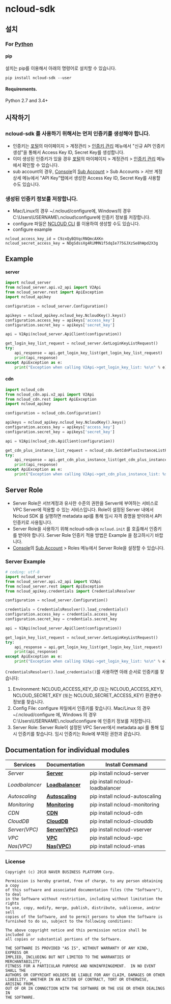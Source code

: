 # ncloud-sdk

## 설치

### For [Python](https://www.python.org/)

#### pip
설치는 pip를 이용해서 아래의 명령어로 설치할 수 있습니다.

```
pip install ncloud-sdk --user
```

#### Requirements.
Python 2.7 and 3.4+

## 시작하기

### ncloud-sdk 를 사용하기 위해서는 먼저 인증키를 생성해야 합니다.
- 인증키는 [포털](https://www.ncloud.com)의 마이페이지 > 계정관리 > [인증키 관리](https://www.ncloud.com/mypage/manage/authkey) 메뉴에서 "신규 API 인증키 생성"을 통해서 Access Key ID, Secret Key를 생성합니다.
- 이미 생성된 인증키가 있을 경우 [포털](https://www.ncloud.com)의 마이페이지 > 계정관리 > [인증키 관리](https://www.ncloud.com/mypage/manage/authkey) 메뉴에서 확인할 수 있습니다.
- sub account의 경우, [Console](https://console.ncloud.com)의 [Sub Account](https://console.ncloud.com/iam/dashboard) > Sub Accounts > 서브 계정 상세 메뉴에서 "API Key"탭에서 생성한 Access Key ID, Secret Key를 사용할 수도 있습니다.

### 생성된 인증키 정보를 저장합니다.
- Mac/Linux의 경우 ~/.ncloud/configure에, Windows의 경우 C:\Users\USERNAME\\.ncloud\configure에 인증키 정보를 저장합니다.
- configure 파일은 [NCLOUD CLI](https://cli.ncloud-docs.com/docs/guide-userguide) 를 이용하여 생성할 수도 있습니다.
- configure example
```
ncloud_access_key_id = C9zxQyBQVqcRNQmcAXKn
ncloud_secret_access_key = NDgSdssXg4RiMMN1f5dqIe775GJXzSe8hWpd2X3g
```

## Example

#### server

```python
import ncloud_server
from ncloud_server.api.v2_api import V2Api
from ncloud_server.rest import ApiException
import ncloud_apikey

configuration = ncloud_server.Configuration()

apikeys = ncloud_apikey.ncloud_key.NcloudKey().keys()
configuration.access_key = apikeys['access_key']
configuration.secret_key = apikeys['secret_key']

api = V2Api(ncloud_server.ApiClient(configuration))

get_login_key_list_request = ncloud_server.GetLoginKeyListRequest()
try:
    api_response = api.get_login_key_list(get_login_key_list_request)
    print(api_response)
except ApiException as e:
    print("Exception when calling V2Api->get_login_key_list: %s\n" % e)
```

#### cdn

```python
import ncloud_cdn
from ncloud_cdn.api.v2_api import V2Api
from ncloud_cdn.rest import ApiException
import ncloud_apikey

configuration = ncloud_cdn.Configuration()

apikeys = ncloud_apikey.ncloud_key.NcloudKey().keys()
configuration.access_key = apikeys['access_key']
configuration.secret_key = apikeys['secret_key']

api = V2Api(ncloud_cdn.ApiClient(configuration))

get_cdn_plus_instance_list_request = ncloud_cdn.GetCdnPlusInstanceListRequest()
try:
    api_response = api.get_cdn_plus_instance_list(get_cdn_plus_instance_list_request)
    print(api_response)
except ApiException as e:
    print("Exception when calling V2Api->get_cdn_plus_instance_list: %s\n" % e)
```


## Server Role

- Server Role은 서브계정과 유사한 수준의 권한을 Server에 부여하는 서비스로 VPC Server에 적용할 수 있는 서비스입니다. Role이 설정된 Server 내에서 Ncloud SDK 를 실행하면 metadata api를 통해 임시 자격 증명을 받아와서 API인증키로 사용됩니다. 
- Server Role을 사용하기 위해 ncloud-sdk-js `ncloud.init` 를 호출해서 인증키를 받아야 합니다. Server Role 인증키 적용 방법은 Example 을 참고하시기 바랍니다.
- [Console](https://console.ncloud.com)의 [Sub Account](https://console.ncloud.com/iam/dashboard) > Roles 메뉴에서 Server Role을 설정할 수 있습니다.
 
### Server Example

```python
# coding: utf-8
import ncloud_server
from ncloud_server.api.v2_api import V2Api
from ncloud_server.rest import ApiException
from ncloud_apikey.credentials import CredentialsResolver

configuration = ncloud_server.Configuration()

credentials = CredentialsResolver().load_credentials()
configuration.access_key = credentials.access_key
configuration.secret_key = credentials.secret_key

api = V2Api(ncloud_server.ApiClient(configuration))

get_login_key_list_request = ncloud_server.GetLoginKeyListRequest()
try:
    api_response = api.get_login_key_list(get_login_key_list_request)
    print(api_response)
except ApiException as e:
    print("Exception when calling V2Api->get_login_key_list: %s\n" % e)
```

`CredentialsResolver().load_credentials()`를 사용하면 아래 순서로 인증키를 찾습니다: 

1. Environment: NCLOUD_ACCESS_KEY_ID (또는 NCLOUD_ACCESS_KEY), NCLOUD_SECRET_KEY (또는 NCLOUD_SECRET_ACCESS_KEY) 환경변수 정보를 찾습니다. 
2. Config File: configure 파일에서 인증키를 찾습니다. Mac/Linux 의 경우 ~/.ncloud/configure 에, Windows 의 경우 C:\Users\USERNAME\\.ncloud\configure 에 인증키 정보를 저장합니다.
3. Server Role: Server Role이 설정된 VPC Server에서 metadata api 를 통해 임시 인증키를 찾습니다. 임시 인증키는 Role에 부여된 권한과 같습니다.



## Documentation for individual modules

Services | Documentation | Install Command
------------ | ------------- | -------------
*Server* | [**Server**](https://github.com/NaverCloudPlatform/ncloud-sdk-python/blob/master/lib/services/server/README.md) | pip install ncloud-server
*Loadbalancer* | [**Loadbalancer**](https://github.com/NaverCloudPlatform/ncloud-sdk-python/blob/master/lib/services/loadbalancer/README.md) | pip install ncloud-loadbalancer
*Autoscaling* | [**Autoscaling**](https://github.com/NaverCloudPlatform/ncloud-sdk-python/blob/master/lib/services/autoscaling/README.md) | pip install ncloud-autoscaling
*Monitoring* | [**Monitoring**](https://github.com/NaverCloudPlatform/ncloud-sdk-python/blob/master/lib/services/monitoring/README.md) | pip install ncloud-monitoring
*CDN* | [**CDN**](https://github.com/NaverCloudPlatform/ncloud-sdk-python/blob/master/lib/services/cdn/README.md) | pip install ncloud-cdn
*CloudDB* | [**CloudDB**](https://github.com/NaverCloudPlatform/ncloud-sdk-python/blob/master/lib/services/clouddb/README.md) | pip install ncloud-clouddb
*Server(VPC)* | [**Server(VPC)**](https://github.com/NaverCloudPlatform/ncloud-sdk-python/blob/master/lib/services/vserver/README.md) | pip install ncloud-vserver
*VPC* | [**VPC**](https://github.com/NaverCloudPlatform/ncloud-sdk-python/blob/master/lib/services/vpc/README.md) | pip install ncloud-vpc
*Nas(VPC)* | [**Nas(VPC)**](https://github.com/NaverCloudPlatform/ncloud-sdk-python/blob/master/lib/services/vnas/README.md) | pip install ncloud-vnas


### License

```
Copyright (c) 2018 NAVER BUSINESS PLATFORM Corp.

Permission is hereby granted, free of charge, to any person obtaining a copy
of this software and associated documentation files (the "Software"), to deal
in the Software without restriction, including without limitation the rights
to use, copy, modify, merge, publish, distribute, sublicense, and/or sell
copies of the Software, and to permit persons to whom the Software is
furnished to do so, subject to the following conditions:

The above copyright notice and this permission notice shall be included in
all copies or substantial portions of the Software.

THE SOFTWARE IS PROVIDED "AS IS", WITHOUT WARRANTY OF ANY KIND, EXPRESS OR
IMPLIED, INCLUDING BUT NOT LIMITED TO THE WARRANTIES OF MERCHANTABILITY,
FITNESS FOR A PARTICULAR PURPOSE AND NONINFRINGEMENT.  IN NO EVENT SHALL THE
AUTHORS OR COPYRIGHT HOLDERS BE LIABLE FOR ANY CLAIM, DAMAGES OR OTHER
LIABILITY, WHETHER IN AN ACTION OF CONTRACT, TORT OR OTHERWISE, ARISING FROM,
OUT OF OR IN CONNECTION WITH THE SOFTWARE OR THE USE OR OTHER DEALINGS IN
THE SOFTWARE.
```

